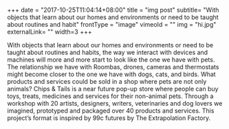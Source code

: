 +++
date = "2017-10-25T11:04:14+08:00"
title = "img post"
subtitle= "With objects that learn about our homes and environments or need to be taught about routines and habit"
frontType = "image"
vimeoId = ""
img = "hi.jpg"
externalLink= ""
width=3
+++

With objects that learn about our homes and environments or need to be taught about routines and habits, the way we interact with devices and machines will more and more start to look like the one we have with pets.
The relationship we have with Roombas, drones, cameras and thermostats might become closer to the one we have with dogs, cats, and birds. What products and services could be sold in a shop where pets are not only animals?
Chips & Tails is a near future pop-up store where people can buy toys, treats, medicines and services for their non-animal pets.  Through a workshop with 20 artists, designers, writers, veterinaries and dog lovers we imagined, prototyped and packaged over 40 products and services.
This project’s format is inspired by 99c futures by The Extrapolation Factory.
